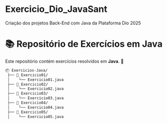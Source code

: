 # Exercicio_Dio_JavaSant
Criação dos projetos Back-End com Java da Plataforma Dio 2025

# 📚 Repositório de Exercícios em Java

Este repositório contém exercícios resolvidos em **Java**. 🚀  
```bash
📦 Exercicios-Java/
 ├── 📁 Exercicio01/
 │    └── Exercicio01.java
 ├── 📁 Exercicio02/
 │    └── Exercicio02.java
 ├── 📁 Exercicio03/
 │    └── Exercicio03.java
 ├── 📁 Exercicio04/
 │    └── Exercicio04.java
 ├── 📁 Exercicio05/
 │    └── Exercicio05.java
